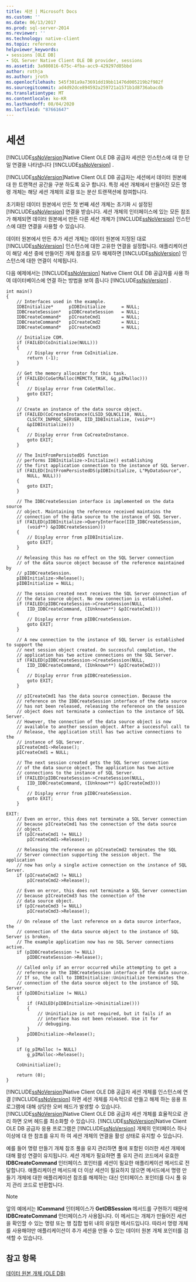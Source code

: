 ```yaml
---
title: 세션 | Microsoft Docs
ms.custom: ''
ms.date: 06/13/2017
ms.prod: sql-server-2014
ms.reviewer: ''
ms.technology: native-client
ms.topic: reference
helpviewer_keywords:
- sessions [OLE DB]
- SQL Server Native Client OLE DB provider, sessions
ms.assetid: 3a980816-675c-4fba-acc9-429297d85bbd
author: rothja
ms.author: jroth
ms.openlocfilehash: 545f301a9a73691dd19bb11476d005219b2f982f
ms.sourcegitcommit: ad4d92dce894592a259721a1571b1d8736abacdb
ms.translationtype: MT
ms.contentlocale: ko-KR
ms.lasthandoff: 08/04/2020
ms.locfileid: "87661647"
---
```

# <a name="sessions"></a>세션
  [!INCLUDE[ssNoVersion](../../includes/ssnoversion-md.md)]Native Client OLE DB 공급자 세션은 인스턴스에 대 한 단일 연결을 나타냅니다 [!INCLUDE[ssNoVersion](../../includes/ssnoversion-md.md)] .  
  
 [!INCLUDE[ssNoVersion](../../includes/ssnoversion-md.md)]Native Client OLE DB 공급자는 세션에서 데이터 원본에 대 한 트랜잭션 공간을 구분 하도록 요구 합니다. 특정 세션 개체에서 만들어진 모든 명령 개체는 해당 세션 개체의 로컬 또는 분산 트랜잭션에 참여합니다.  
  
 초기화된 데이터 원본에서 만든 첫 번째 세션 개체는 초기화 시 설정된 [!INCLUDE[ssNoVersion](../../includes/ssnoversion-md.md)] 연결을 받습니다. 세션 개체의 인터페이스에 있는 모든 참조가 해제되면 데이터 원본에서 만든 다른 세션 개체가 [!INCLUDE[ssNoVersion](../../includes/ssnoversion-md.md)] 인스턴스에 대한 연결을 사용할 수 있습니다.  
  
 데이터 원본에서 만든 추가 세션 개체는 데이터 원본에 지정된 대로 [!INCLUDE[ssNoVersion](../../includes/ssnoversion-md.md)] 인스턴스에 대한 고유한 연결을 설정합니다. 애플리케이션이 해당 세션 중에 만들어진 개체 참조를 모두 해제하면 [!INCLUDE[ssNoVersion](../../includes/ssnoversion-md.md)] 인스턴스에 대한 연결이 삭제됩니다.  
  
 다음 예제에서는 [!INCLUDE[ssNoVersion](../../includes/ssnoversion-md.md)] Native Client OLE DB 공급자를 사용 하 여 데이터베이스에 연결 하는 방법을 보여 줍니다 [!INCLUDE[ssNoVersion](../../includes/ssnoversion-md.md)] .  
  
```  
int main()  
{  
    // Interfaces used in the example.  
    IDBInitialize*      pIDBInitialize      = NULL;  
    IDBCreateSession*   pIDBCreateSession   = NULL;  
    IDBCreateCommand*   pICreateCmd1        = NULL;  
    IDBCreateCommand*   pICreateCmd2        = NULL;  
    IDBCreateCommand*   pICreateCmd3        = NULL;  
  
    // Initialize COM.  
    if (FAILED(CoInitialize(NULL)))  
    {  
        // Display error from CoInitialize.  
        return (-1);  
    }  
  
    // Get the memory allocator for this task.  
    if (FAILED(CoGetMalloc(MEMCTX_TASK, &g_pIMalloc)))  
    {  
        // Display error from CoGetMalloc.  
        goto EXIT;  
    }  
  
    // Create an instance of the data source object.  
    if (FAILED(CoCreateInstance(CLSID_SQLNCLI10, NULL,  
        CLSCTX_INPROC_SERVER, IID_IDBInitialize, (void**)  
        &pIDBInitialize)))  
    {  
        // Display error from CoCreateInstance.  
        goto EXIT;  
    }  
  
    // The InitFromPersistedDS function   
    // performs IDBInitialize->Initialize() establishing  
    // the first application connection to the instance of SQL Server.  
    if (FAILED(InitFromPersistedDS(pIDBInitialize, L"MyDataSource",  
        NULL, NULL)))  
    {  
        goto EXIT;  
    }  
  
    // The IDBCreateSession interface is implemented on the data source  
    // object. Maintaining the reference received maintains the   
    // connection of the data source to the instance of SQL Server.  
    if (FAILED(pIDBInitialize->QueryInterface(IID_IDBCreateSession,  
        (void**) &pIDBCreateSession)))  
    {  
        // Display error from pIDBInitialize.  
        goto EXIT;  
    }  
  
    // Releasing this has no effect on the SQL Server connection  
    // of the data source object because of the reference maintained by  
    // pIDBCreateSession.  
    pIDBInitialize->Release();  
    pIDBInitialize = NULL;  
  
    // The session created next receives the SQL Server connection of  
    // the data source object. No new connection is established.  
    if (FAILED(pIDBCreateSession->CreateSession(NULL,  
        IID_IDBCreateCommand, (IUnknown**) &pICreateCmd1)))  
    {  
        // Display error from pIDBCreateSession.  
        goto EXIT;  
    }  
  
    // A new connection to the instance of SQL Server is established to support the  
    // next session object created. On successful completion, the  
    // application has two active connections on the SQL Server.  
    if (FAILED(pIDBCreateSession->CreateSession(NULL,  
        IID_IDBCreateCommand, (IUnknown**) &pICreateCmd2)))  
    {  
        // Display error from pIDBCreateSession.  
        goto EXIT;  
    }  
  
    // pICreateCmd1 has the data source connection. Because the  
    // reference on the IDBCreateSession interface of the data source  
    // has not been released, releasing the reference on the session  
    // object does not terminate a connection to the instance of SQL Server.  
    // However, the connection of the data source object is now   
    // available to another session object. After a successful call to   
    // Release, the application still has two active connections to the   
    // instance of SQL Server.  
    pICreateCmd1->Release();  
    pICreateCmd1 = NULL;  
  
    // The next session created gets the SQL Server connection  
    // of the data source object. The application has two active  
    // connections to the instance of SQL Server.  
    if (FAILED(pIDBCreateSession->CreateSession(NULL,  
        IID_IDBCreateCommand, (IUnknown**) &pICreateCmd3)))  
    {  
        // Display error from pIDBCreateSession.  
        goto EXIT;  
    }  
  
EXIT:  
    // Even on error, this does not terminate a SQL Server connection   
    // because pICreateCmd1 has the connection of the data source   
    // object.  
    if (pICreateCmd1 != NULL)  
        pICreateCmd1->Release();  
  
    // Releasing the reference on pICreateCmd2 terminates the SQL  
    // Server connection supporting the session object. The application  
    // now has only a single active connection on the instance of SQL Server.  
    if (pICreateCmd2 != NULL)  
        pICreateCmd2->Release();  
  
    // Even on error, this does not terminate a SQL Server connection   
    // because pICreateCmd3 has the connection of the   
    // data source object.  
    if (pICreateCmd3 != NULL)  
        pICreateCmd3->Release();  
  
    // On release of the last reference on a data source interface, the  
    // connection of the data source object to the instance of SQL Server is broken.  
    // The example application now has no SQL Server connections active.  
    if (pIDBCreateSession != NULL)  
        pIDBCreateSession->Release();  
  
    // Called only if an error occurred while attempting to get a   
    // reference on the IDBCreateSession interface of the data source.  
    // If so, the call to IDBInitialize::Uninitialize terminates the   
    // connection of the data source object to the instance of SQL Server.  
    if (pIDBInitialize != NULL)  
    {  
        if (FAILED(pIDBInitialize->Uninitialize()))  
        {  
            // Uninitialize is not required, but it fails if an  
            // interface has not been released. Use it for  
            // debugging.  
        }  
        pIDBInitialize->Release();  
    }  
  
    if (g_pIMalloc != NULL)  
        g_pIMalloc->Release();  
  
    CoUninitialize();  
  
    return (0);  
}  
```  
  
 [!INCLUDE[ssNoVersion](../../includes/ssnoversion-md.md)]Native Client OLE DB 공급자 세션 개체를 인스턴스에 연결 [!INCLUDE[ssNoVersion](../../includes/ssnoversion-md.md)] 하면 세션 개체를 지속적으로 만들고 해제 하는 응용 프로그램에 대해 상당한 오버 헤드가 발생할 수 있습니다. [!INCLUDE[ssNoVersion](../../includes/ssnoversion-md.md)]Native Client OLE DB 공급자 세션 개체를 효율적으로 관리 하면 오버 헤드를 최소화할 수 있습니다. [!INCLUDE[ssNoVersion](../../includes/ssnoversion-md.md)]Native Client OLE DB 공급자 응용 프로그램은 [!INCLUDE[ssNoVersion](../../includes/ssnoversion-md.md)] 개체의 인터페이스 하나 이상에 대 한 참조를 유지 하 여 세션 개체의 연결을 활성 상태로 유지할 수 있습니다.  
  
 예를 들어 명령 만들기 개체 참조 풀을 유지 관리하면 풀에 포함된 이러한 세션 개체에 대해 활성 연결이 유지됩니다. 세션 개체가 필요하면 풀 유지 관리 코드에서 유효한 **IDBCreateCommand** 인터페이스 포인터를 세션이 필요한 애플리케이션 메서드로 전달합니다. 애플리케이션 메서드에 더 이상 세션이 필요하지 않으면 메서드에서 명령 만들기 개체에 대한 애플리케이션 참조를 해제하는 대신 인터페이스 포인터를 다시 풀 유지 관리 코드로 반환합니다.  
  
> [!NOTE]  
>  앞의 예에서는 **ICommand** 인터페이스가 **GetDBSession** 메서드를 구현하기 때문에 **IDBCreateCommand** 인터페이스가 사용됩니다. 이 메서드는 개체가 만들어진 세션을 확인할 수 있는 명령 또는 행 집합 범위 내의 유일한 메서드입니다. 따라서 명령 개체를 사용해야만 애플리케이션이 추가 세션을 만들 수 있는 데이터 원본 개체 포인터를 검색할 수 있습니다.  
  
## <a name="see-also"></a>참고 항목  
 [데이터 원본 개체 &#40;OLE DB&#41;](data-source-objects-ole-db.md)  
  
  
